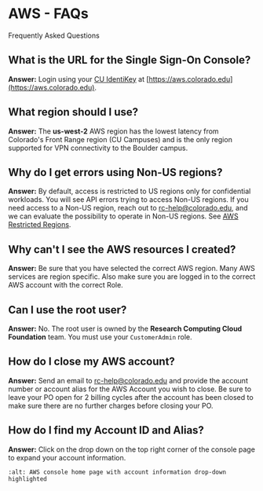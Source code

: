# AWS - FAQs

Frequently Asked Questions

## What is the URL for the Single Sign-On Console?
**Answer:**
Login using your [CU IdentiKey](https://oit.colorado.edu/services/identity-access-management/identikey) at [https://aws.colorado.edu](https://aws.colorado.edu).

## What region should I use?
**Answer:**
The **us-west-2** AWS region has the lowest latency from Colorado's Front Range region (CU Campuses) and is the only region supported for VPN connectivity to the Boulder campus.

## Why do I get errors using Non-US regions?
**Answer:**
By default, access is restricted to US regions only for confidential workloads.
You will see API errors trying to access Non-US regions.
If you need access to a Non-US region, reach out to <rc-help@colorado.edu>,
and we can evaluate the possibility to operate in Non-US regions.
See [AWS Restricted Regions](../getting-started/aws-restricted-regions.md).

## Why can't I see the AWS resources I created?
**Answer:**
Be sure that you have selected the correct AWS region. Many AWS services are region specific. Also make sure you are logged in to the correct AWS account with the correct Role.

## Can I use the root user?
**Answer:**
No. The root user is owned by the **Research Computing Cloud Foundation** team. You must use your `CustomerAdmin` role.

## How do I close my AWS account?
**Answer:**
Send an email to [rc-help@colorado.edu](mailto:rc-help@colorado.edu) and provide the account number or account alias for the AWS Account you wish to close. Be sure to leave your PO open for 2 billing cycles after the account has been closed to make sure there are no further charges before closing your PO.

## How do I find my Account ID and Alias?
**Answer:**
Click on the drop down on the top right corner of the console page to expand your account information.
```{image} images/AcctNum.png
:alt: AWS console home page with account information drop-down highlighted
```
